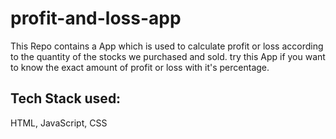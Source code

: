 # profit-and-loss-app
 This Repo contains a App which is used to calculate profit or loss according to the quantity of the stocks we purchased and sold. try this App if you want to know the exact amount of profit or loss with it's percentage.
 
 ## Tech Stack used:
  HTML, JavaScript, CSS
